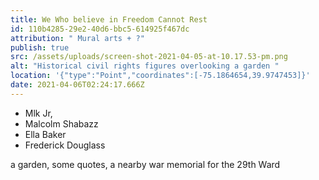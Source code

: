 ```yaml
---
title: We Who believe in Freedom Cannot Rest
id: 110b4285-29e2-40d6-bbc5-614925f467dc
attribution: " Mural arts + ?"
publish: true
src: /assets/uploads/screen-shot-2021-04-05-at-10.17.53-pm.png
alt: "Historical civil rights figures overlooking a garden "
location: '{"type":"Point","coordinates":[-75.1864654,39.9747453]}'
date: 2021-04-06T02:24:17.666Z
---
```

  - Mlk Jr,
  - Malcolm Shabazz
  - Ella Baker
  - Frederick Douglass

  a garden, some quotes, a nearby war memorial for the 29th Ward
